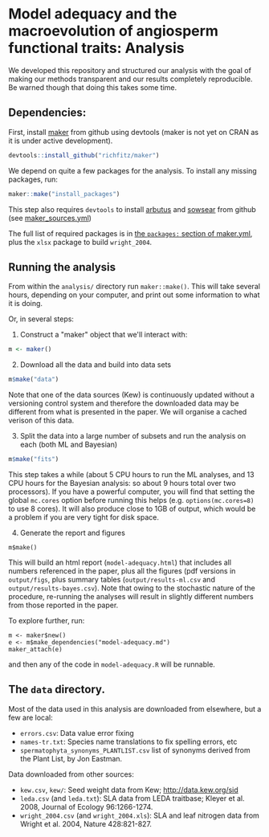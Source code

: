 # Model adequacy and the macroevolution of angiosperm functional traits: Analysis

We developed this repository and structured our analysis with the goal of making our methods transparent and our results completely reproducible.  Be warned though that doing this takes some time.

## Dependencies:

First, install [maker](https://github.com/richfitz/maker) from github using devtools (maker is not yet on CRAN as it is under active development).

```r
devtools::install_github("richfitz/maker")
```

We depend on quite a few packages for the analysis.  To install any missing packages, run:

```r
maker::make("install_packages")
```

This step also requires `devtools` to install [arbutus](https://github.com/mwpennell/arbutus) and [sowsear](https://github.com/richfitz/sowsear) from github (see [maker_sources.yml](maker_sources.yml))

The full list of required packages is in [the `packages:` section of maker.yml](analysis/maker.yml), plus the `xlsx` package to build `wright_2004`.

## Running the analysis

From within the `analysis/` directory run `maker::make()`.  This will take several hours, depending on your computer, and print out some information to what it is doing.

Or, in several steps:

1. Construct a "maker" object that we'll interact with:

```r
m <- maker()
```

2. Download all the data and build into data sets

```r
m$make("data")
```

Note that one of the data sources (Kew) is continuously updated without a versioning control system and therefore the downloaded data may be different from what is presented in the paper.  We will organise a cached verison of this data.

3. Split the data into a large number of subsets and run the analysis on each (both ML and Bayesian)

```r
m$make("fits")
```

This step takes a while (about 5 CPU hours to run the ML analyses, and 13 CPU hours for the Bayesian analysis: so about 9 hours total over two processors).
If you have a powerful computer, you will find that setting the global `mc.cores` option before running this helps (e.g. `options(mc.cores=8)` to use 8 cores).  It will also produce close to 1GB of output, which would be a problem if you are very tight for disk space.

4. Generate the report and figures

```
m$make()
```

This will build an html report (`model-adequacy.html`) that includes all numbers referenced in the paper, plus all the figures (pdf versions in `output/figs`, plus summary tables (`output/results-ml.csv` and `output/results-bayes.csv`).  Note that owing to the stochastic nature of the procedure, re-running the analyses will result in slightly different numbers from those reported in the paper.

To explore further, run:
```
m <- maker$new()
e <- m$make_dependencies("model-adequacy.md")
maker_attach(e)
```

and then any of the code in `model-adequacy.R` will be runnable.

## The `data` directory.

Most of the data used in this analysis are downloaded from elsewhere, but a few are local:

* `errors.csv`: Data value error fixing
* `names-tr.txt`: Species name translations to fix spelling errors, etc
* `spermatophyta_synonyms_PLANTLIST.csv` list of synonyms derived from the Plant List, by Jon Eastman.

Data downloaded from other sources:

* `kew.csv`, `kew/`: Seed weight data from Kew; http://data.kew.org/sid
* `leda.csv` (and `leda.txt`): SLA data from LEDA traitbase; Kleyer et al. 2008, Journal of Ecology 96:1266-1274.
* `wright_2004.csv` (and `wright_2004.xls`): SLA and leaf nitrogen data from Wright et al. 2004, Nature 428:821-827.
